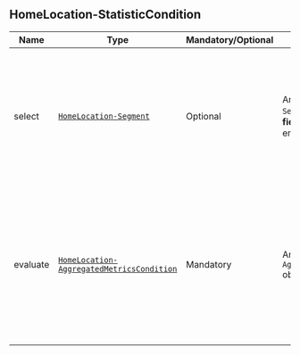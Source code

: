 ## HomeLocation-StatisticCondition

Name | Type | Mandatory/Optional | Allowed Values | Description
------------|------------|------------|------------|------------
select    | [`HomeLocation-Segment`](/api/reference/data-modelsata-models/r-segment/home-location.md) | Optional | Any valid `HomeLocation-Segment` object **without the field `"deviceBase"`**. `null` and empty Object allowed | Indicates the  [Segment of *Home Locations*](/api/concepts/resource-definition.md#resource-segment) on which the Aggregated Metrics Condition must be evaluated.
evaluate | [`HomeLocation-AggregatedMetricsCondition`](/api/reference/data-modelsata-models/r-aggregated-metrics-condition/home-location.md)| Mandatory | Any valid `HomeLocation-AggregatedMetricsCondition` object | Indicates the algebraic condition(s) that have to be evaluated (for one or more Aggregated Metrics) for the Condition to hold true.

```json
```

